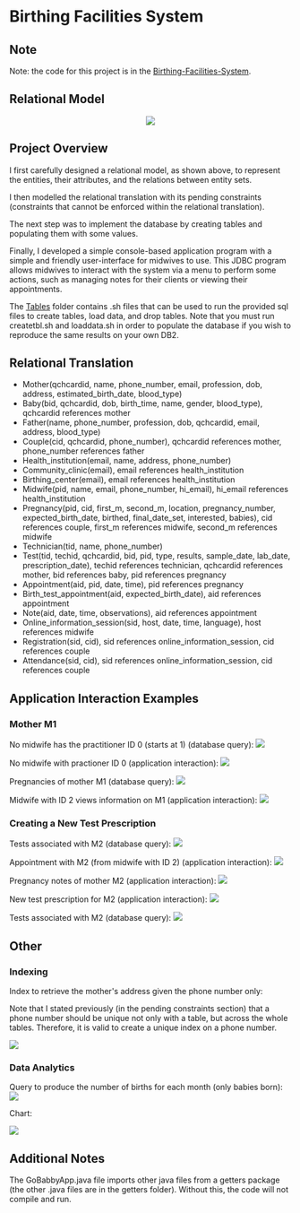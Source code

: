 # Birthing Facilities System

## Note
Note: the code for this project is in the [Birthing-Facilities-System](https://github.com/z1chh/Birthing-Facilities-System).

## Relational Model
<p align="center">
  <img src="https://github.com/z1chh/Birthing-Facilities-System/tree/main/Screenshots/Midwife ER.jpg">
</p>

## Project Overview
I first carefully designed a relational model, as shown above, to represent the entities, their attributes, and the relations between entity sets.

I then modelled the relational translation with its pending constraints (constraints that cannot be enforced within the relational translation).

The next step was to implement the database by creating tables and populating them with some values.

Finally, I developed a simple console-based application program with a simple and friendly user-interface for midwives to use. This JDBC program allows midwives to interact with the system via a menu to perform some actions, such as managing notes for their clients or viewing their appointments.

The [Tables](https://github.com/z1chh/Birthing-Facilities-System/tree/main/Tables) folder contains .sh files that can be used to run the provided sql files to create tables, load data, and drop tables. Note that you must run createtbl.sh and loaddata.sh in order to populate the database if you wish to reproduce the same results on your own DB2.


## Relational Translation
* Mother(qchcardid, name, phone_number, email, profession, dob, address, estimated_birth_date, blood_type)
* Baby(bid, qchcardid, dob, birth_time, name, gender, blood_type), qchcardid references mother
* Father(name, phone_number, profession, dob, qchcardid, email, address, blood_type)
* Couple(cid, qchcardid, phone_number), qchcardid references mother, phone_number references father
* Health_institution(email, name, address, phone_number)
*	Community_clinic(email), email references health_institution
*	Birthing_center(email), email references health_institution
*	Midwife(pid, name, email, phone_number, hi_email), hi_email references health_institution
*	Pregnancy(pid, cid, first_m, second_m, location, pregnancy_number, expected_birth_date, birthed, final_date_set, interested, babies), cid references couple, first_m references midwife, second_m references midwife
*	Technician(tid, name, phone_number)
*	Test(tid, techid, qchcardid, bid, pid, type, results, sample_date, lab_date, prescription_date), techid references technician, qchcardid references mother, bid references baby, pid references pregnancy
*	Appointment(aid, pid, date, time), pid references pregnancy
*	Birth_test_appointment(aid, expected_birth_date), aid references appointment
*	Note(aid, date, time, observations), aid references appointment
*	Online_information_session(sid, host, date, time, language), host references midwife
*	Registration(sid, cid), sid references online_information_session, cid references couple
*	Attendance(sid, cid), sid references online_information_session, cid references couple

## Application Interaction Examples
### Mother M1
<p>
  No midwife has the practitioner ID 0 (starts at 1) (database query):
  <img src="Screenshots/pid 0.JPG">
  
  No midwife with practioner ID 0 (application interaction):
  <img src="Screenshots/pid 0 - app.JPG">
  
  Pregnancies of mother M1 (database query):
  <img src="Screenshots/m1 pregnancies.JPG">
  
  Midwife with ID 2 views information on M1 (application interaction):
  <img src="Screenshots/pid 2 with m1.JPG">
</p>

### Creating a New Test Prescription
<p>
  Tests associated with M2 (database query):
  <img src="Screenshots/m2 tests.JPG">
  
  Appointment with M2 (from midwife with ID 2) (application interaction):
  <img src="Screenshots/appointment with m2.JPG">
  
  Pregnancy notes of mother M2 (application interaction):
  <img src="Screenshots/pregnancy notes.JPG">
  
  New test prescription for M2 (application interaction):
  <img src="Screenshots/new test.JPG">
  
  Tests associated with M2 (database query):
  <img src="Screenshots/m2 tests updated.JPG">
</p>

## Other
### Indexing
<p>
  Index to retrieve the mother's address given the phone number only:
  
  Note that I stated previously (in the pending constraints section) that a phone number should be unique not only with a table, but across the whole tables. Therefore, it is valid to create a unique index on a phone number.
  
  <img src="Screenshots/indexing example.JPG">
</p>

### Data Analytics
<p>
  Query to produce the number of births for each month (only babies born):
  
  <img src="Screenshots/births per month.JPG">
  
  Chart:
  
  <img src="Screenshots/births per month - chart.JPG">
</p>

## Additional Notes
The GoBabbyApp.java file imports other java files from a getters package (the other .java files are in the getters folder). Without this, the code will not compile and run.
